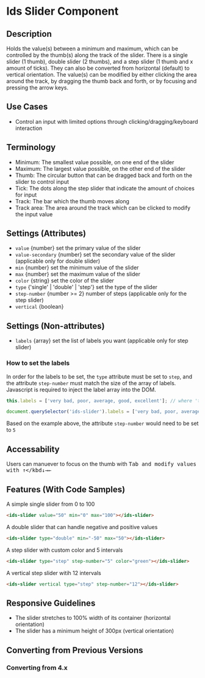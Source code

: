 # Ids Slider Component

## Description

Holds the value(s) between a minimum and maximum, which can be controlled by the thumb(s) along the track of the slider. There is a single slider (1 thumb), double slider (2 thumbs), and a step slider (1 thumb and x amount of ticks). They can also be converted from horizontal (default) to vertical orientation. The value(s) can be modified by either clicking the area around the track, by dragging the thumb back and forth, or by focusing and pressing the arrow keys. 

## Use Cases

- Control an input with limited options through clicking/dragging/keyboard interaction

## Terminology

- Minimum: The smallest value possible, on one end of the slider
- Maximum: The largest value possible, on the other end of the slider
- Thumb: The circular button that can be dragged back and forth on the slider to control input
- Tick: The dots along the step slider that indicate the amount of choices for input
- Track: The bar which the thumb moves along
- Track area: The area around the track which can be clicked to modify the input value

## Settings (Attributes)

- `value` {number} set the primary value of the slider
- `value-secondary` {number} set the secondary value of the slider (applicable only for double slider)
- `min` {number} set the minimum value of the slider
- `max` {number} set the maximum value of the slider
- `color` {string} set the color of the slider
- `type` {'single' | 'double' | 'step'} set the type of the slider 
- `step-number` {number >= 2} number of steps (applicable only for the step slider)
- `vertical` {boolean}

## Settings (Non-attributes)

- `labels` {array} set the list of labels you want (applicable only for step slider)

### How to set the labels

In order for the labels to be set, the `type` attribute must be set to `step`, and the attribute `step-number` must match the size of the array of labels. Javascript is required to inject the label array into the DOM.

```js
this.labels = ['very bad, poor, average, good, excellent']; // where 'this' is the ids-slider

document.querySelector('ids-slider').labels = ['very bad, poor, average, good, excellent']; // you can also do this
```

Based on the example above, the attribute `step-number` would need to be set to `5`

## Accessability

Users can manuever to focus on the thumb with <kbd>Tab<kbd> and modify values with <kbd>↑</kbd<kbd>↓</kbd><kbd>→</kbd><kbd>←</kbd>

## Features (With Code Samples)

A simple single slider from 0 to 100

```html
<ids-slider value="50" min="0" max="100"></ids-slider>
```

A double slider that can handle negative and positive values

```html
<ids-slider type="double" min="-50" max="50"></ids-slider>
```

A step slider with custom color and 5 intervals

```html
<ids-slider type="step" step-number="5" color="green"></ids-slider>
```

A vertical step slider witih 12 intervals

```html
<ids-slider vertical type="step" step-number="12"></ids-slider>
```

## Responsive Guidelines

- The slider stretches to 100% width of its container (horizontal orientation)
- The slider has a minimum height of 300px (vertical orientation)

## Converting from Previous Versions

### Converting from 4.x